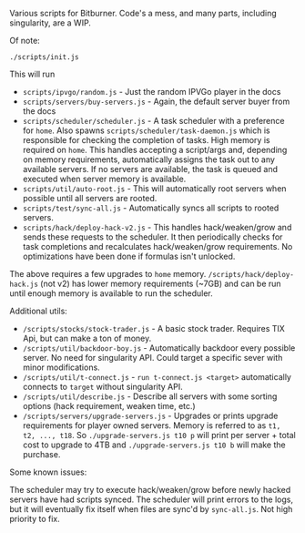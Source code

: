Various scripts for Bitburner. Code's a mess, and many parts, including singularity, are a WIP.

Of note: 

```
./scripts/init.js
```

This will run

* `scripts/ipvgo/random.js` - Just the random IPVGo player in the docs
* `scripts/servers/buy-servers.js` - Again, the default server buyer from the docs
* `scripts/scheduler/scheduler.js` - A task scheduler with a preference for `home`. Also spawns `scripts/scheduler/task-daemon.js` which is responsible for checking the completion of tasks. High memory is required on `home`. This handles accepting a script/args and, depending on memory requirements, automatically assigns the task out to any available servers. If no servers are available, the task is queued and executed when server memory is available.
* `scripts/util/auto-root.js` - This will automatically root servers when possible until all servers are rooted.
* `scripts/test/sync-all.js` - Automatically syncs all scripts to rooted servers.
* `scripts/hack/deploy-hack-v2.js` - This handles hack/weaken/grow and sends these requests to the scheduler. It then periodically checks for task completions and recalculates hack/weaken/grow requirements. No optimizations have been done if formulas isn't unlocked.

The above requires a few upgrades to `home` memory. `/scripts/hack/deploy-hack.js` (not v2) has lower memory requirements (~7GB) and can be run until enough memory is available to run the scheduler.

Additional utils: 

* `/scripts/stocks/stock-trader.js` - A basic stock trader. Requires TIX Api, but can make a ton of money.
* `/scripts/util/backdoor-boy.js` - Automatically backdoor every possible server. No need for singularity API. Could target a specific sever with minor modifications.
* `/scripts/util/t-connect.js` - `run t-connect.js <target>` automatically connects to `target` without singularity API.
* `/scripts/util/describe.js` - Describe all servers with some sorting options (hack requirement, weaken time, etc.)
* `/scripts/servers/upgrade-servers.js` - Upgrades or prints upgrade requirements for player owned servers. Memory is referred to as `t1, t2, ..., t18`. So `./upgrade-servers.js t10 p` will print per server + total cost to upgrade to 4TB and `./upgrade-servers.js t10 b` will make the purchase.

Some known issues: 

The scheduler may try to execute hack/weaken/grow before newly hacked servers have had scripts synced. The scheduler will print errors to the logs, but it will eventually fix itself when files are sync'd by `sync-all.js`. Not high priority to fix.
